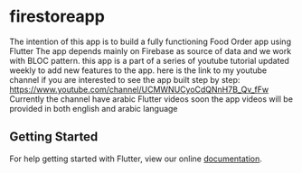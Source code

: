 # firestoreapp

The intention of this app is to build a fully functioning Food Order app using Flutter 
The app depends mainly on Firebase as source of data and we work with BLOC pattern. 
this app is a part of a series of youtube tutorial updated weekly to add new features to the app. 
here is the link to my youtube channel if you are interested to see the app built step by step:
https://www.youtube.com/channel/UCMWNUCyoCdQNnH7B_Qv_fFw
Currently the channel have arabic Flutter videos soon the app videos will be provided in both english and arabic language 

## Getting Started

For help getting started with Flutter, view our online
[documentation](https://flutter.io/).
